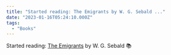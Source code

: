 ```yaml
---
title: "Started reading: The Emigrants by W. G. Sebald ..."
date: "2023-01-16T05:24:10.000Z"
tags: 
  - "Books"
---
```


Started reading: [The Emigrants](https://micro.blog/books/9780811221290) by W. G. Sebald 📚

